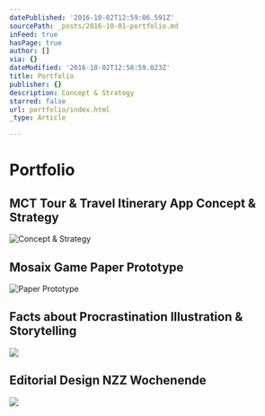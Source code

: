 ```yaml
---
datePublished: '2016-10-02T12:59:06.591Z'
sourcePath: _posts/2016-10-01-portfolio.md
inFeed: true
hasPage: true
author: []
via: {}
dateModified: '2016-10-02T12:58:59.023Z'
title: Portfolio
publisher: {}
description: Concept & Strategy
starred: false
url: portfolio/index.html
_type: Article

---
```

# Portfolio

## MCT Tour & Travel Itinerary App **Concept & Strategy**
![Concept & Strategy](https://the-grid-user-content.s3-us-west-2.amazonaws.com/62602520-58d5-453b-b0ee-4155af4a0bbc.gif)

## **Mosaix Game** Paper Prototype
![Paper Prototype](https://the-grid-user-content.s3-us-west-2.amazonaws.com/5d294a1b-bb29-4902-bb05-d5ffccce4bf5.gif)

## Facts about Procrastination Illustration & Storytelling
![](https://the-grid-user-content.s3-us-west-2.amazonaws.com/248fc191-4018-4d90-80fb-bfc1120af6a8.gif)

## Editorial Design NZZ Wochenende
![](https://the-grid-user-content.s3-us-west-2.amazonaws.com/17021a7b-d028-454f-911a-bfe87312dc48.gif)
